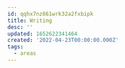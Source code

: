 ```yaml
---
id: qqhx7nz861wrk32a2fxbipk
title: Writing
desc: ''
updated: 1652622341464
created: '2022-04-23T00:00:00.000Z'
tags:
  - areas
---
```



